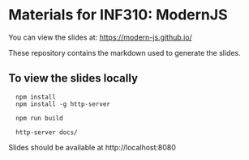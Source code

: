 # Materials for INF310: ModernJS

You can view the slides at: https://modern-js.github.io/

These repository contains the markdown used to generate the slides.

## To view the slides locally
```
  npm install
  npm install -g http-server

  npm run build

  http-server docs/
```
Slides should be available at http://localhost:8080
